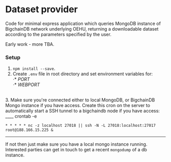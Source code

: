 # Dataset provider

Code for minimal express application which queries MongoDB instance of BigchainDB network underlying OEHU, returning a downloadable dataset according to the parameters specified by the user.

Early work - more TBA.

### Setup
1. `npm install --save`. </br>
2. Create `.env` file in root directory and set environment variables for: </br>
⋅* _PORT_ </br>
⋅* _WEBPORT_
</br>
3. Make sure you're connected either to local MongoDB, or BigchainDB Mongo instance if you have access.
Create this cron on the server to automatically start a SSH tunnel to a bigchaindb node if you have access:
____
    crontab -e

    * * * * * nc -z localhost 27018 || ssh -N -L 27018:localhost:27017 root@188.166.15.225 &
____
If not then just make sure you have a local mongo instance running. Interested parties can get in touch to get a recent `mongodump` of a db instance.
